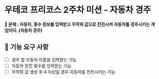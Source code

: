 # 우테코 프리코스 2주차 미션 - 자동차 경주

__🔴 문제 : 자동차, 횟수 정보를 입력받고 무작위 값으로 전진시켜 자동차를 경주시키는 게임이다.  (자동차 경주)__

## 🚀 기능 요구 사항

- [ ] 경주 할 자동차 이름을 입력받는 기능
- [ ] 자동차 전진 횟수를 입력받는 기능
- [ ] 무작위 값 생성 후 4 이상일 경우 자동차를 전진시키는 기능
